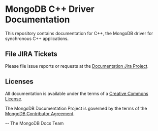 MongoDB C++ Driver Documentation
====================================

This repository contains documentation for C++, the MongoDB driver
for synchronous C++ applications.


File JIRA Tickets
-----------------

Please file issue reports or requests at the [Documentation Jira Project](https://jira.mongodb.org/browse/DOCS).

Licenses
--------

All documentation is available under the terms of a [Creative Commons
License](https://creativecommons.org/licenses/by-nc-sa/3.0/).

The MongoDB Documentation Project is governed by the terms of the
[MongoDB Contributor Agreement](https://www.mongodb.com/legal/contributor-agreement).
 
-- The MongoDB Docs Team
  
